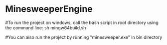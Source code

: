 # MinesweeperEngine

#To run the project on windows, call the bash script in root directory using the command line: sh mingw64build.sh 

#You can also run the project by running "minesweeper.exe" in bin directory
